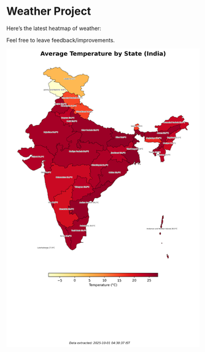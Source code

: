# Weather Project

Here’s the latest heatmap of weather:

Feel free to leave feedback/improvements.

![India Heatmap](docs/assets/india_heatmap.png?v=DC6117)
